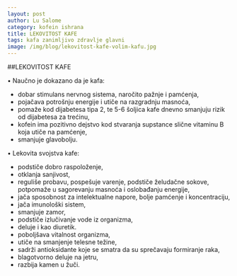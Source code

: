 ```yaml
---
layout: post
author: Lu Salome
category: kofein ishrana  
title: LEKOVITOST KAFE
tags: kafa zanimljivo zdravlje glavni
image: /img/blog/lekovitost-kafe-volim-kafu.jpg
---
```


##LEKOVITOST KAFE

•	Naučno je dokazano da je kafa:
- dobar stimulans nervnog sistema, naročito pažnje i pamćenja,
- pojačava potrošnju energije i utiče na razgradnju masnoća,
- pomaže kod dijabetesa tipa 2, te 5-6 šoljica kafe dnevno smanjuju rizik od dijabetesa za trećinu,
- kofein ima pozitivno dejstvo kod stvaranja supstance slične vitaminu B koja utiče na pamćenje,
- smanjuje glavobolju.

•	Lekovita svojstva kafe:
- podstiče dobro raspoloženje,
- otklanja sanjivost,
- reguliše probavu, pospešuje varenje, podstiče želudačne sokove, potpomaže u sagorevanju masnoća i oslobađanju energije,
- jača sposobnost za intelektualne napore, bolje pamćenje i koncentraciju,
- jača imunološki sistem,
- smanjuje zamor,
- podstiče izlučivanje vode iz organizma,
- deluje i kao diuretik.
- poboljšava vitalnost organizma,
- utiče na smanjenje telesne težine,
- sadrži antioksidante koje se smatra da su sprečavaju formiranje raka,
- blagotvorno deluje na jetru, 
- razbija kamen u žuči.